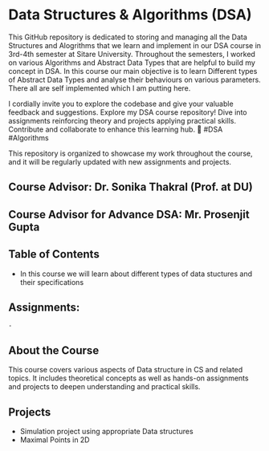 # Data Structures & Algorithms (DSA)

This GitHub repository is dedicated to storing and managing all the Data Structures and Alogrithms that we learn and implement in our DSA course in 3rd-4th semester at Sitare University. Throughout the semesters, I worked on various Algorithms and Abstract Data Types that are helpful to build my concept in DSA. In this course our main objective is to learn Different types of Abstract Data Types and analyse their behaviours on various parameters. There all are self implemented which I am putting here.

I cordially invite you to explore the codebase and give your valuable feedback and suggestions.
Explore my DSA course repository! Dive into assignments reinforcing theory and projects applying practical skills. Contribute and collaborate to enhance this learning hub. 
🚀 #DSA #Algorithms

This repository is organized to showcase my work throughout the course, and it will be regularly updated with new assignments and projects.

## Course Advisor: Dr. Sonika Thakral (Prof. at DU)
## Course Advisor for Advance DSA: Mr. Prosenjit Gupta

## Table of Contents
- In this course we will learn about different types of data stuctures and their specifications
  
## Assignments:
    - 
## About the Course

This course covers various aspects of Data structure in CS and related topics. It includes theoretical concepts as well as hands-on assignments and projects to deepen understanding and practical skills.

## Projects
  - Simulation project using appropriate Data structures
  - Maximal Points in 2D
